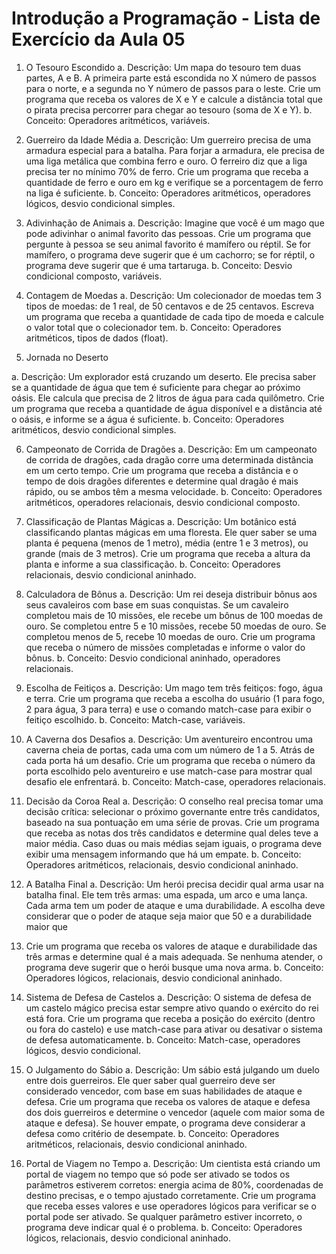 # Introdução a Programação - Lista de Exercício da Aula 05

1. O Tesouro Escondido
a. Descrição: Um mapa do tesouro tem duas partes, A e B. A primeira parte está escondida no X
número de passos para o norte, e a segunda no Y número de passos para o leste. Crie um
programa que receba os valores de X e Y e calcule a distância total que o pirata precisa
percorrer para chegar ao tesouro (soma de X e Y).
b. Conceito: Operadores aritméticos, variáveis.

2. Guerreiro da Idade Média
a. Descrição: Um guerreiro precisa de uma armadura especial para a batalha. Para forjar a
armadura, ele precisa de uma liga metálica que combina ferro e ouro. O ferreiro diz que a liga
precisa ter no mínimo 70% de ferro. Crie um programa que receba a quantidade de ferro e
ouro em kg e verifique se a porcentagem de ferro na liga é suficiente.
b. Conceito: Operadores aritméticos, operadores lógicos, desvio condicional simples.

3. Adivinhação de Animais
a. Descrição: Imagine que você é um mago que pode adivinhar o animal favorito das pessoas.
Crie um programa que pergunte à pessoa se seu animal favorito é mamífero ou réptil. Se for
mamífero, o programa deve sugerir que é um cachorro; se for réptil, o programa deve sugerir
que é uma tartaruga.
b. Conceito: Desvio condicional composto, variáveis.

4. Contagem de Moedas
a. Descrição: Um colecionador de moedas tem 3 tipos de moedas: de 1 real, de 50 centavos e de
25 centavos. Escreva um programa que receba a quantidade de cada tipo de moeda e calcule o
valor total que o colecionador tem.
b. Conceito: Operadores aritméticos, tipos de dados (float).
5. Jornada no Deserto

a. Descrição: Um explorador está cruzando um deserto. Ele precisa saber se a quantidade de
água que tem é suficiente para chegar ao próximo oásis. Ele calcula que precisa de 2 litros de
água para cada quilômetro. Crie um programa que receba a quantidade de água disponível e a
distância até o oásis, e informe se a água é suficiente.
b. Conceito: Operadores aritméticos, desvio condicional simples.

6. Campeonato de Corrida de Dragões
a. Descrição: Em um campeonato de corrida de dragões, cada dragão corre uma determinada
distância em um certo tempo. Crie um programa que receba a distância e o tempo de dois
dragões diferentes e determine qual dragão é mais rápido, ou se ambos têm a mesma
velocidade.
b. Conceito: Operadores aritméticos, operadores relacionais, desvio condicional composto.

7. Classificação de Plantas Mágicas
a. Descrição: Um botânico está classificando plantas mágicas em uma floresta. Ele quer saber se
uma planta é pequena (menos de 1 metro), média (entre 1 e 3 metros), ou grande (mais de 3
metros). Crie um programa que receba a altura da planta e informe a sua classificação.
b. Conceito: Operadores relacionais, desvio condicional aninhado.

8. Calculadora de Bônus
a. Descrição: Um rei deseja distribuir bônus aos seus cavaleiros com base em suas conquistas. Se
um cavaleiro completou mais de 10 missões, ele recebe um bônus de 100 moedas de ouro. Se
completou entre 5 e 10 missões, recebe 50 moedas de ouro. Se completou menos de 5, recebe
10 moedas de ouro. Crie um programa que receba o número de missões completadas e
informe o valor do bônus.
b. Conceito: Desvio condicional aninhado, operadores relacionais.

9. Escolha de Feitiços
a. Descrição: Um mago tem três feitiços: fogo, água e terra. Crie um programa que receba a
escolha do usuário (1 para fogo, 2 para água, 3 para terra) e use o comando match-case para
exibir o feitiço escolhido.
b. Conceito: Match-case, variáveis.

10. A Caverna dos Desafios
a. Descrição: Um aventureiro encontrou uma caverna cheia de portas, cada uma com um número
de 1 a 5. Atrás de cada porta há um desafio. Crie um programa que receba o número da porta
escolhido pelo aventureiro e use match-case para mostrar qual desafio ele enfrentará.
b. Conceito: Match-case, operadores relacionais.

11. Decisão da Coroa Real
a. Descrição: O conselho real precisa tomar uma decisão crítica: selecionar o próximo
governante entre três candidatos, baseado na sua pontuação em uma série de provas. Crie um
programa que receba as notas dos três candidatos e determine qual deles teve a maior média.
Caso duas ou mais médias sejam iguais, o programa deve exibir uma mensagem informando
que há um empate.
b. Conceito: Operadores aritméticos, relacionais, desvio condicional aninhado.

12. A Batalha Final
a. Descrição: Um herói precisa decidir qual arma usar na batalha final. Ele tem três armas: uma
espada, um arco e uma lança. Cada arma tem um poder de ataque e uma durabilidade. A
escolha deve considerar que o poder de ataque seja maior que 50 e a durabilidade maior que
70. Crie um programa que receba os valores de ataque e durabilidade das três armas e
determine qual é a mais adequada. Se nenhuma atender, o programa deve sugerir que o herói
busque uma nova arma.
b. Conceito: Operadores lógicos, relacionais, desvio condicional aninhado.

13. Sistema de Defesa de Castelos
a. Descrição: O sistema de defesa de um castelo mágico precisa estar sempre ativo quando o
exército do rei está fora. Crie um programa que receba a posição do exército (dentro ou fora
do castelo) e use match-case para ativar ou desativar o sistema de defesa automaticamente.
b. Conceito: Match-case, operadores lógicos, desvio condicional.

14. O Julgamento do Sábio
a. Descrição: Um sábio está julgando um duelo entre dois guerreiros. Ele quer saber qual
guerreiro deve ser considerado vencedor, com base em suas habilidades de ataque e defesa.
Crie um programa que receba os valores de ataque e defesa dos dois guerreiros e determine o
vencedor (aquele com maior soma de ataque e defesa). Se houver empate, o programa deve
considerar a defesa como critério de desempate.
b. Conceito: Operadores aritméticos, relacionais, desvio condicional aninhado.

15. Portal de Viagem no Tempo
a. Descrição: Um cientista está criando um portal de viagem no tempo que só pode ser ativado se
todos os parâmetros estiverem corretos: energia acima de 80%, coordenadas de destino
precisas, e o tempo ajustado corretamente. Crie um programa que receba esses valores e use
operadores lógicos para verificar se o portal pode ser ativado. Se qualquer parâmetro estiver
incorreto, o programa deve indicar qual é o problema.
b. Conceito: Operadores lógicos, relacionais, desvio condicional aninhado.
